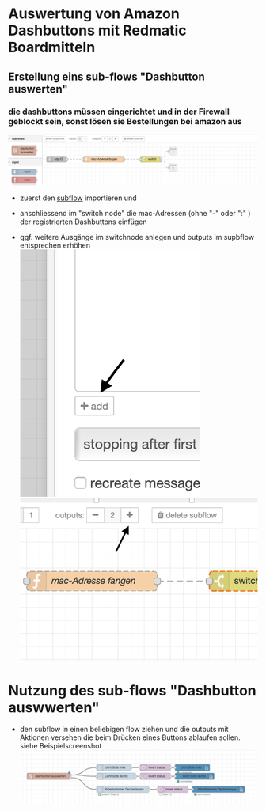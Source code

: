# Auswertung von Amazon Dashbuttons mit Redmatic Boardmitteln

## Erstellung eins sub-flows "Dashbutton auswerten"
### die dashbuttons müssen eingerichtet und in der Firewall geblockt sein, sonst lösen sie Bestellungen bei amazon aus


![flow](https://github.com/holgerimbery/redmatic_flows/raw/master/dashbutton_auswerten/pictures/subflow.png)

* zuerst den [subflow](https://raw.githubusercontent.com/holgerimbery/redmatic_flows/master/dashbutton_auswerten/subflow_dashbutton_auswerten.flow) importieren und 
* anschliessend im "switch node" die mac-Adressen (ohne "-" oder ":" ) der registrierten Dashbuttons einfügen

* ggf. weitere Ausgänge im switchnode anlegen und outputs im supbflow entsprechen erhöhen
![](https://github.com/holgerimbery/redmatic_flows/raw/master/dashbutton_auswerten/pictures/add_output_1.png)
![](https://github.com/holgerimbery/redmatic_flows/raw/master/dashbutton_auswerten/pictures/add_output_2.png)

# Nutzung des sub-flows "Dashbutton auswwerten"

* den subflow in einen beliebigen flow ziehen und die outputs mit Aktionen versehen die beim Drücken eines Buttons ablaufen sollen. siehe Beispielscreenshot
![beispielflow](https://github.com/holgerimbery/redmatic_flows/raw/master/dashbutton_auswerten/pictures/dashbutton_beispiel.png)










